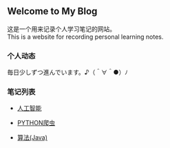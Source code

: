 ## Welcome to My Blog

这是一个用来记录个人学习笔记的网站。<br/>
This is a website for recording personal learning notes.

### 个人动态
	
毎日少しずつ進んでいます。♪（＾∀＾●）ﾉ

### 笔记列表

* [人工智能](#) 

+ [PYTHON爬虫](#) 

- [算法(Java)](#) 
